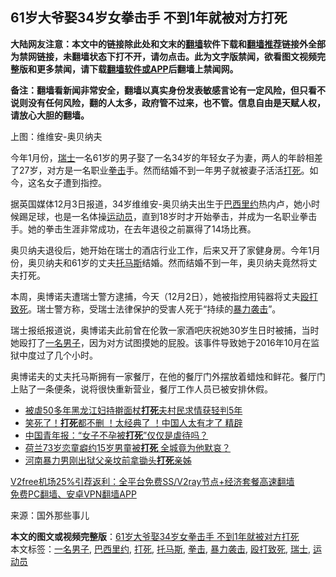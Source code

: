  <h2>61岁大爷娶34岁女拳击手 不到1年就被对方打死</h2> <p class="notice"><b>大陆网友注意：本文中的链接除此处和文末的<a href="https://github.com/bannedbook/fanqiang" >翻墙</a>软件下载和<a href="https://github.com/killgcd/justmysocks/blob/master/README.md">翻墙推荐</a>链接外全部为禁网链接，未翻墙状态下打不开，请勿点击。此为文字版禁闻，欲看图文视频完整版和更多禁闻，请下载<a href="https://github.com/bannedbook/fanqiang">翻墙软件或APP</a>后翻墙上禁闻网。</p><p>备注：翻墙看新闻非常安全，翻墙以真实身份发表敏感言论有一定风险，但只看不说则没有任何风险，翻的人太多，政府管不过来，也不管。信息自由是天赋人权，请放心大胆的翻墙。</b></p>  <div class="entry"> <p id="conimg">上图：维维安-奥贝纳夫</p> <p>今年1月份，<a href="https://www.bannedbook.org/bnews/tag/%e7%91%9e%e5%a3%ab/" class="st_tag internal_tag" rel="tag" title="标签 瑞士 下的日志">瑞士</a>一名61岁的男子娶了一名34岁的年轻女子为妻，两人的年龄相差了27岁，对方是一名职业<a href="https://www.bannedbook.org/bnews/tag/%E6%8B%B3%E5%87%BB/" class="st_tag internal_tag" rel="tag" title="标签 拳击 下的日志">拳击</a>手。然而结婚不到一年男子就被妻子活活<a href="https://www.bannedbook.org/bnews/tag/%E6%89%93%E6%AD%BB/" class="st_tag internal_tag" rel="tag" title="标签 打死 下的日志">打死</a>。如今，这名女子遭到指控。</p> <p>据英国媒体12月3日报道，34岁维维安-奥贝纳夫出生于<a href="https://www.bannedbook.org/bnews/tag/%E5%B7%B4%E8%A5%BF%E9%87%8C%E7%BA%A6/" class="st_tag internal_tag" rel="tag" title="标签 巴西里约 下的日志">巴西里约</a>热内卢，她小时候踢足球，也是一名体操<a href="https://www.bannedbook.org/bnews/tag/%E8%BF%90%E5%8A%A8%E5%91%98/" class="st_tag internal_tag" rel="tag" title="标签 运动员 下的日志">运动员</a>，直到18岁时才开始拳击，并成为一名职业拳击手。她的拳击生涯非常成功，在去年退役之前赢得了14场比赛。</p> <p>奥贝纳夫退役后，她开始在瑞士的酒店行业工作，后来又开了家健身房。今年1月份，奥贝纳夫和61岁的丈夫<a href="https://www.bannedbook.org/bnews/tag/%E6%89%98%E9%A9%AC%E6%96%AF/" class="st_tag internal_tag" rel="tag" title="标签 托马斯 下的日志">托马斯</a>结婚。然而结婚不到一年，奥贝纳夫竟然将丈夫打死。</p>  <p>本周，奥博诺夫遭瑞士警方逮捕，今天（12月2日），她被指控用钝器将丈夫<a href="https://www.bannedbook.org/bnews/tag/%E6%AE%B4%E6%89%93%E8%87%B4%E6%AD%BB/" class="st_tag internal_tag" rel="tag" title="标签 殴打致死 下的日志">殴打致死</a>。瑞士警方称，受瑞士法律保护的受害人死于“持续的<a href="https://www.bannedbook.org/bnews/tag/%E6%9A%B4%E5%8A%9B%E8%A2%AD%E5%87%BB/" class="st_tag internal_tag" rel="tag" title="标签 暴力袭击 下的日志">暴力袭击</a>”。</p> <p>瑞士报纸报道说，奥博诺夫此前曾在伦敦一家酒吧庆祝她30岁生日时被捕，当时她殴打了<a href="https://www.bannedbook.org/bnews/tag/%E4%B8%80%E5%90%8D%E7%94%B7%E5%AD%90/" class="st_tag internal_tag" rel="tag" title="标签 一名男子 下的日志">一名男子</a>，因为对方试图摸她的屁股。该事件导致她于2016年10月在监狱中度过了几个小时。</p> <p>奥博诺夫的丈夫托马斯拥有一家餐厅，在他的餐厅门外摆放着蜡烛和鲜花。餐厅门上贴了一条便条，说将很快重新营业，餐厅工作人员已被安排休假。</p> <ul class='op-related-articles' title='相关阅读'> <li><a href='https://www.bannedbook.org/bnews/baitai/20201203/1441531.html' target='_blank'>被虐50多年黑龙江妇持擀面杖<b>打死</b>夫村民求情获轻判5年</a></li> <li><a href='https://www.bannedbook.org/bnews/funmedia/20201126/1437320.html' target='_blank'>笑死了！<b>打死</b>都不删 ！太经典了 ！中国人太有才了 精辟</a></li> <li><a href='https://www.bannedbook.org/bnews/baitai/20201120/1433982.html' target='_blank'>中国青年报：“女子不孕被<b>打死</b>”仅仅是虐待吗？</a></li> <li><a href='https://www.bannedbook.org/bnews/worldnews/20201118/1433022.html' target='_blank'>荷兰73岁恋童癖约15岁男童被<b>打死</b> 全城竟为他默哀？</a></li> <li><a href='https://www.bannedbook.org/bnews/baitai/20201117/1432552.html' target='_blank'>河南暴力男刚出狱父亲坟前拿锄头<b>打死</b>亲姊</a></li> </ul> <p class="texttj"> <a href="https://www.bannedbook.org/forum23/topic22702.html" target="_blank">V2free机场25%引荐返利：全平台免费SS/V2ray节点+经济套餐高速翻墙</a><br/> <a href="https://github.com/bannedbook/fanqiang/wiki/%E7%A6%81%E9%97%BB%E7%BD%91%E5%AE%89%E5%8D%93%E7%BF%BB%E5%A2%99%E6%96%B0%E9%97%BBAPP" target="_blank">免费PC翻墙、安卓VPN翻墙APP</a></p><p> 来源：国外那些事儿 </p> <a name='sharetosocial'></a>       <div><b>本文的图文或视频完整版</b>：<a href='https://www.bannedbook.org/bnews/lifebaike/20201204/1442071.html'>61岁大爷娶34岁女拳击手 不到1年就被对方打死</a></div>  </div><!--END ENTRY--> <div class="postfooter"> <div>本文标签：<a href="https://www.bannedbook.org/bnews/tag/%E4%B8%80%E5%90%8D%E7%94%B7%E5%AD%90/" rel="tag">一名男子</a>, <a href="https://www.bannedbook.org/bnews/tag/%E5%B7%B4%E8%A5%BF%E9%87%8C%E7%BA%A6/" rel="tag">巴西里约</a>, <a href="https://www.bannedbook.org/bnews/tag/%E6%89%93%E6%AD%BB/" rel="tag">打死</a>, <a href="https://www.bannedbook.org/bnews/tag/%E6%89%98%E9%A9%AC%E6%96%AF/" rel="tag">托马斯</a>, <a href="https://www.bannedbook.org/bnews/tag/%E6%8B%B3%E5%87%BB/" rel="tag">拳击</a>, <a href="https://www.bannedbook.org/bnews/tag/%E6%9A%B4%E5%8A%9B%E8%A2%AD%E5%87%BB/" rel="tag">暴力袭击</a>, <a href="https://www.bannedbook.org/bnews/tag/%E6%AE%B4%E6%89%93%E8%87%B4%E6%AD%BB/" rel="tag">殴打致死</a>, <a href="https://www.bannedbook.org/bnews/tag/%e7%91%9e%e5%a3%ab/" rel="tag">瑞士</a>, <a href="https://www.bannedbook.org/bnews/tag/%E8%BF%90%E5%8A%A8%E5%91%98/" rel="tag">运动员</a></div>  </div><!--END POSTFOOTER--> 